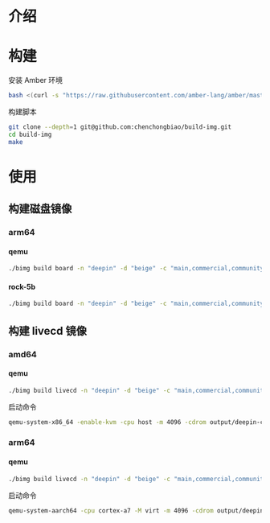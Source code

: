 # 介绍

# 构建

安装 Amber 环境

```bash
bash <(curl -s "https://raw.githubusercontent.com/amber-lang/amber/master/setup/install.sh")
```

构建脚本

```bash
git clone --depth=1 git@github.com:chenchongbiao/build-img.git
cd build-img
make
```

# 使用

## 构建磁盘镜像

### arm64

#### qemu

```bash
./bimg build board -n "deepin" -d "beige" -c "main,commercial,community" -a "arm64" -s "deb https://community-packages.deepin.com/beige/ beige main commercial community" --device qemu
```

#### rock-5b

```bash
./bimg build board -n "deepin" -d "beige" -c "main,commercial,community" -a "arm64" -s "deb https://community-packages.deepin.com/beige/ beige main commercial community" --device rock-5b
```

## 构建 livecd 镜像

### amd64

#### qemu

```bash
./bimg build livecd -n "deepin" -d "beige" -c "main,commercial,community" -a "amd64" -s "deb https://community-packages.deepin.com/beige/ beige main commercial community" --device qemu
```

启动命令

```bash
qemu-system-x86_64 -enable-kvm -cpu host -m 4096 -cdrom output/deepin-custom-amd64.iso
```

### arm64

#### qemu

```bash
./bimg build livecd -n "deepin" -d "beige" -c "main,commercial,community" -a "arm64" -s "deb https://community-packages.deepin.com/beige/ beige main commercial community" --device qemu
```

启动命令

```bash
qemu-system-aarch64 -cpu cortex-a7 -M virt -m 4096 -cdrom output/deepin-custom-arm64.iso
```
